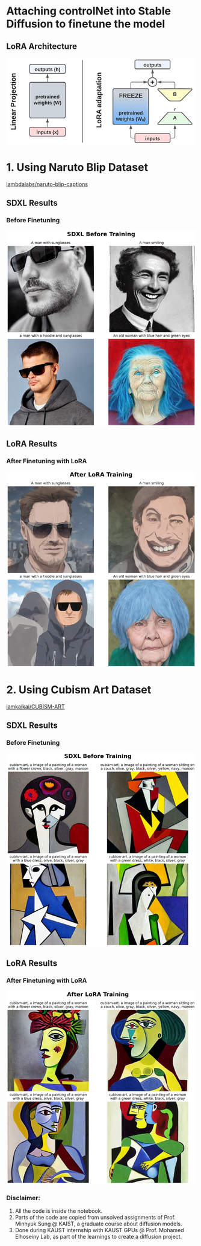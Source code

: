 # Attaching controlNet into Stable Diffusion to finetune the model

## LoRA Architecture
![picture](LoRA-Data/LoRA-architecture.png)

# 1. Using Naruto Blip Dataset
[lambdalabs/naruto-blip-captions](https://huggingface.co/datasets/lambdalabs/naruto-blip-captions)

## SDXL Results
### Before Finetuning
![picture](LoRA-Data/LoRA-naruto-blip/SDXL-Before-Training.png)

## LoRA Results
### After Finetuning with LoRA
![picture](LoRA-Data/LoRA-naruto-blip/After-LoRA.png)

# 2. Using Cubism Art Dataset
[iamkaikai/CUBISM-ART](https://huggingface.co/datasets/iamkaikai/CUBISM-ART)

## SDXL Results
### Before Finetuning
![picture](LoRA-Data/artistic-custom/SDXL-Before-Training.png)

## LoRA Results
### After Finetuning with LoRA
![picture](LoRA-Data/artistic-custom/After-LoRA.png)

### Disclaimer:
1. All the code is inside the notebook.
2. Parts of the code are copied from unsolved assignments of Prof. Minhyuk Sung @ KAIST, a graduate course about diffusion models.
3. Done during KAUST internship with KAUST GPUs @ Prof. Mohamed Elhoseiny Lab, as part of the learnings to create a diffusion project.

